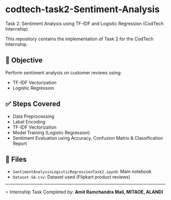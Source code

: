 # codtech-task2-Sentiment-Analysis
Task 2: Sentiment Analysis using TF-IDF and Logistic Regression (CodTech Internship)

This repository contains the implementation of Task 2 for the CodTech Internship.

## 📌 Objective
Perform sentiment analysis on customer reviews using:
- TF-IDF Vectorization
- Logistic Regression

## ✅ Steps Covered
- Data Preprocessing
- Label Encoding
- TF-IDF Vectorization
- Model Training (Logistic Regression)
- Sentiment Evaluation using Accuracy, Confusion Matrix & Classification Report

## 📁 Files
- `SentimentAnalysisLogisticRegressionTask2.ipynb`: Main notebook
- `Dataset-SA.csv`: Dataset used (Flipkart product reviews)

---

⭐ Internship Task Completed by: **Amit Ramchandra Mali, MITAOE, ALANDI**
